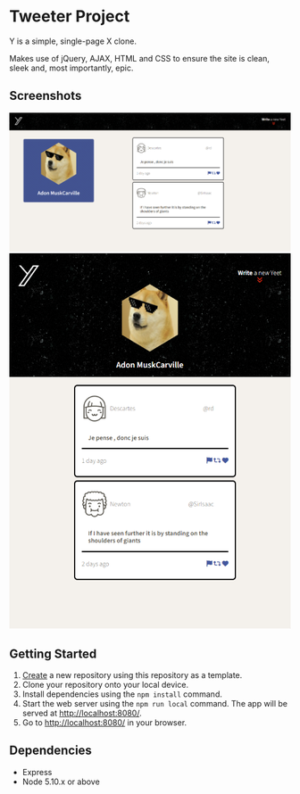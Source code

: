# Tweeter Project

Y is a simple, single-page X clone.

Makes use of jQuery, AJAX, HTML and CSS to ensure the site is clean, sleek and, most importantly, epic.

## Screenshots

!["Screenshot of desktop view"](https://github.com/HandsomePeasant/tweeter/blob/master/docs/tweeter-desktop-view.png?raw=true)
!["Screenshot of mobile view"](https://github.com/HandsomePeasant/tweeter/blob/master/docs/tweeter-mobile-view.png?raw=true)

## Getting Started

1. [Create](https://docs.github.com/en/repositories/creating-and-managing-repositories/creating-a-repository-from-a-template) a new repository using this repository as a template.
2. Clone your repository onto your local device.
3. Install dependencies using the `npm install` command.
3. Start the web server using the `npm run local` command. The app will be served at <http://localhost:8080/>.
4. Go to <http://localhost:8080/> in your browser.

## Dependencies

- Express
- Node 5.10.x or above
